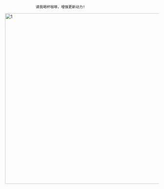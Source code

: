                   请我喝杯咖啡，增强更新动力!
<img width="553" height="560" alt="1" src="https://github.com/user-attachments/assets/6f0fc67f-28d1-463a-a964-657b8b2a7e83" />
